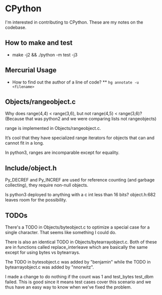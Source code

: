 # CPython

I'm interested in contributing to CPython. These are my notes on
the codebase.

## How to make and test

* make -j2 && ./python -m test -j3

## Mercurial Usage

* How to find out the author of a line of code?
** `hg annotate -u <filename>`

## Objects/rangeobject.c

Why does range(4,4) < range(3,6), but not range(4,5) < range(3,6)?
(Because that was python2 and we were comparing lists not rangeobjects)

range is implemented in Objects/rangeobject.c.

It’s cool that they have specialized range iterators for objects that
can and cannot fit in a long.

In python3, ranges are incomparable except for equality.

## Include/object.h

Py_DECREF and Py_INCREF are used for reference counting
(and garbage collecting), they require non-null objects.

Is python3 deployed to anything with a c int less than 16 bits?
object.h:682 leaves room for the possibility.

## TODOs

There's a TODO in Objects/byteobject.c to optimize a special case for
a single character. That seems like something I could do.

There is also an identical TODO in Objects/bytearrayobject.c.
Both of these are in functions called replace_interleave which are
basically the same except for using bytes vs bytearrays.

The TODO in bytesobject.c was added by "benjamin" while the TODO in
bytearrayobject.c was added by "nnorwitz".

I made a change to do nothing if the count was 1 and test_bytes
test_dbm failed. This is good since it means test cases cover this
scenario and we thus have an easy way to know when we've fixed the problem.
